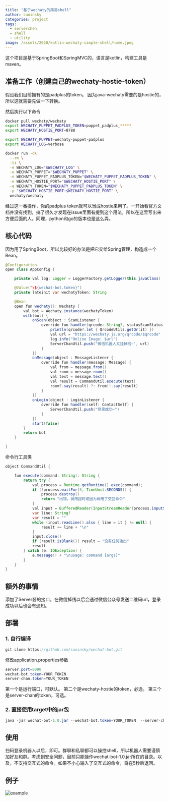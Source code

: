 ```yaml
---
title: "基于wechaty的简易shell"
author: suninsky
categories: project
tags:
  - serverchen
  - shell
  - utility
image: /assets/2020/kotlin-wechaty-simple-shell/home.jpeg
---
```


这个项目是基于SpringBoot和SpringMVC的，语言是kotlin，构建工具是maven。

## 准备工作（创建自己的wechaty-hostie-token）

假设我们目前拥有的是padplus的token。
因为java-wechaty需要的是hostie的，所以这就需要先做一下转换。

然后执行以下命令

```bash
docker pull wechaty/wechaty
export WECHATY_PUPPET_PADPLUS_TOKEN=puppet_padplus_*****
export WECHATY_HOSTIE_PORT=8788

export WECHATY_PUPPET=wechaty-puppet-padplus
export WECHATY_LOG=verbose

docker run -d\
  --rm \
  -ti \
  -e WECHATY_LOG="$WECHATY_LOG" \
  -e WECHATY_PUPPET="$WECHATY_PUPPET" \
  -e WECHATY_PUPPET_PADPLUS_TOKEN="$WECHATY_PUPPET_PADPLUS_TOKEN" \
  -e WECHATY_HOSTIE_PORT="$WECHATY_HOSTIE_PORT" \
  -e WECHATY_TOKEN="$WECHATY_PUPPET_PADPLUS_TOKEN" \
  -p "$WECHATY_HOSTIE_PORT:$WECHATY_HOSTIE_PORT" \
  wechaty/wechaty

```

经过这一番操作，你的padplus token就可以当成hostie来用了。一开始看官方文档并没有找到，搞了很久才发现在issue里面有提到这个用法，所以在这里写出来方便后面的人。同理，python和go的版本也是这么弄。

## 核心代码

因为用了SpringBoot，所以比较好的办法是把它交给Spring管理，构造成一个Bean。

```java
@Configuration
open class AppConfig {

    private val log: Logger = LoggerFactory.getLogger(this.javaClass)

    @Value("\${wechat-bot.token}")
    private lateinit var wechatyToken: String

    @Bean
    open fun wechaty(): Wechaty {
        val bot = Wechaty.instance(wechatyToken)
        with(bot) {
            onScan(object : ScanListener {
                override fun handler(qrcode: String?, statusScanStatus: ScanStatus, data: String?) {
                    println(qrcode?.let { QrcodeUtils.getQr(it) })
                    val url = "https://wechaty.js.org/qrcode/$qrcode"
                    log.info("Online Image: $url")
                    ServerChanUtil.push("微信机器人又挂掉啦~", url)
                }
            })
            onMessage(object : MessageListener {
                override fun handler(message: Message) {
                    val from = message.from()
                    val room = message.room()
                    val text = message.text()
                    val result = CommandUtil.execute(text)
                    room?.say(result) ?: from!!.say(result)
                }
            })
            onLogin(object : LoginListener {
                override fun handler(self: ContactSelf) {
                    ServerChanUtil.push("登录成功~")
                }
            })
            start(false)
        }
        return bot
    }

}
```

命令行工具类

```java
object CommandUtil {

    fun execute(command: String): String {
        return try {
            val process = Runtime.getRuntime().exec(command);
            if (!process.waitFor(5, TimeUnit.SECONDS)) {
                process.destroy()
                return "出错，调用超时或因为调用了交互命令"
            }
            val input = BufferedReader(InputStreamReader(process.inputStream))
            var line: String?
            var result = ""
            while (input.readLine().also { line = it } != null) {
                result += line + "\n"
            }
            input.close()
            if (result.isBlank()) result = "没有任何输出"
            result
        } catch (e: IOException) {
            e.message!! + "\nusage: command [args]"
        }
    }
}
```

## 额外的事情

添加了Server酱的接口，在微信掉线以后会通过微信公众号发送二维码url，登录成功以后也会有通知。

## 部署

### 1. 自行编译

```java
git clone https://github.com/suninsky/wechat-bot.git
```

修改application.properties参数

```java
server.port=8090
wechat-bot.token=YOUR_TOKEN
server-chan.token=YOUR_TOKEN
```

第一个是运行端口，可默认。
第二个是wechaty-hostie的token，必选。
第三个是server-chan的token，可选。

### 2.  直接使用target中的jar包

```java
java -jar wechat-bot-1.0.jar --wechat-bot.token=YOUR_TOKEN  --server-chan.token=YOUR_TOKEN
```

## 使用

扫码登录机器人以后，即可。群聊和私聊都可以操控shell，所以机器人需要谨慎加好友和群。考虑到安全问题，目前只能操作wechat-bot-1.0.jar所在的目录。以及，不支持交互式的命令。如果不小心输入了交互式的命令，将在5秒后返回。

## 例子

![example](/assets/2020/kotlin-wechaty-simple-shell/example.webp)
